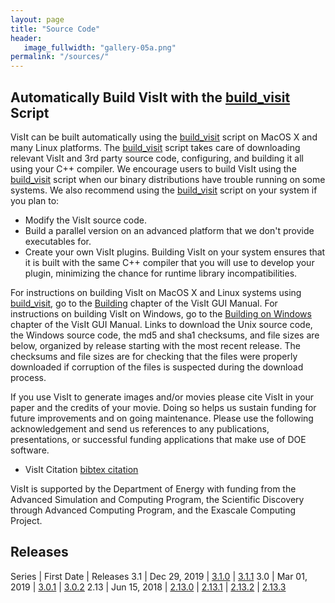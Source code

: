 ```yaml
---
layout: page
title: "Source Code"
header:
   image_fullwidth: "gallery-05a.png"
permalink: "/sources/"
---
```


## Automatically Build VisIt with the [build_visit](https://github.com/visit-dav/visit/releases/download/v3.1.1/build_visit3_1_1) Script

VisIt can be built automatically using the [build_visit](https://github.com/visit-dav/visit/releases/download/v3.1.1/build_visit3_1_1) script on MacOS X and many Linux platforms. The [build_visit](https://github.com/visit-dav/visit/releases/download/v3.1.1/build_visit3_1_1) script takes care of downloading relevant VisIt and 3rd party source code, configuring, and building it all using your C++ compiler. We encourage users to build VisIt using the [build_visit](https://github.com/visit-dav/visit/releases/download/v3.1.1/build_visit3_1_1) script when our binary distributions have trouble running on some systems. We also recommend using the [build_visit](https://github.com/visit-dav/visit/releases/download/v3.1.1/build_visit3_1_1) script on your system if you plan to:

* Modify the VisIt source code. 
* Build a parallel version on an advanced platform that we don't provide executables for.
* Create your own VisIt plugins. Building VisIt on your system ensures that it is built with the same C++ compiler that you will use to develop your plugin, minimizing the chance for runtime library incompatibilities.

For instructions on building VisIt on MacOS X and Linux systems using [build_visit](https://github.com/visit-dav/visit/releases/download/v3.1.1/build_visit3_1_1), go to the [Building](https://visit-sphinx-github-user-manual.readthedocs.io/en/develop/gui_manual/Building/index.html) chapter of the VisIt GUI Manual. For instructions on building VisIt on Windows, go to the [Building on Windows](https://visit-sphinx-github-user-manual.readthedocs.io/en/develop/gui_manual/BuildingOnWindows/index.html) chapter of the VisIt GUI Manual. Links to download the Unix source code, the Windows source code, the md5 and sha1 checksums, and file sizes are below, organized by release starting with the most recent release. The checksums and file sizes are for checking that the files were properly downloaded if corruption of the files is suspected during the download process.

If you use VisIt to generate images and/or movies please cite VisIt in your paper and the credits of your movie. Doing so helps us sustain funding for future improvements and on going maintenance. Please use the following acknowledgement and send us references to any publications, presentations, or successful funding applications that make use of DOE software.

* VisIt Citation [bibtex citation](citing-visit.md)

VisIt is supported by the Department of Energy with funding from the Advanced Simulation and Computing Program, the Scientific Discovery through Advanced Computing Program, and the Exascale Computing Project.

## Releases

Series | First Date | Releases
3.1 | Dec 29, 2019 | [3.1.0](https://github.com/visit-dav/visit/releases/download/v3.1.0/build_visit3_1_0) | [3.1.1](https://github.com/visit-dav/visit/releases/download/v3.1.1/build_visit3_1_1)
3.0 | Mar 01, 2019 | [3.0.1](https://github.com/visit-dav/visit/releases/download/v3.0.1/build_visit3_0_1) | [3.0.2](https://github.com/visit-dav/visit/releases/download/v3.0.1/build_visit3_0_2)
2.13 | Jun 15, 2018 | [2.13.0](https://github.com/visit-dav/visit/releases/download/v2.13.0/build_visit2_13_0) | [2.13.1](https://github.com/visit-dav/visit/releases/download/v2.13.1/build_visit2_13_1) | [2.13.2](https://github.com/visit-dav/visit/releases/download/v2.13.2/build_visit2_13_2) | [2.13.3](https://github.com/visit-dav/visit/releases/download/v2.13.3/build_visit2_13_3)
